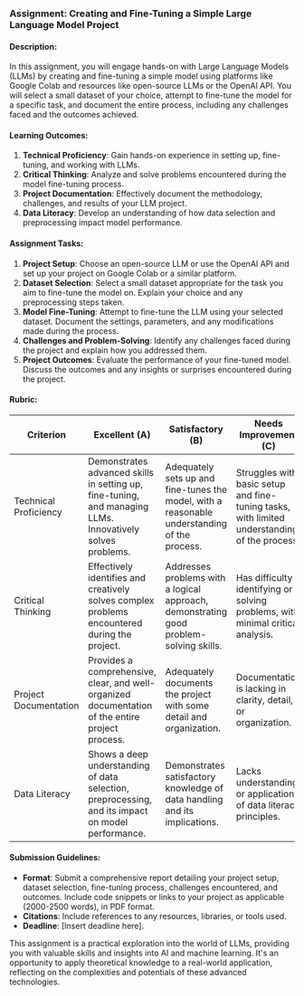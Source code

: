  ### Assignment: Creating and Fine-Tuning a Simple Large Language Model Project

#### Description:
In this assignment, you will engage hands-on with Large Language Models (LLMs) by creating and fine-tuning a simple model using platforms like Google Colab and resources like open-source LLMs or the OpenAI API. You will select a small dataset of your choice, attempt to fine-tune the model for a specific task, and document the entire process, including any challenges faced and the outcomes achieved.

#### Learning Outcomes:
1. **Technical Proficiency**: Gain hands-on experience in setting up, fine-tuning, and working with LLMs.
2. **Critical Thinking**: Analyze and solve problems encountered during the model fine-tuning process.
3. **Project Documentation**: Effectively document the methodology, challenges, and results of your LLM project.
4. **Data Literacy**: Develop an understanding of how data selection and preprocessing impact model performance.

#### Assignment Tasks:
1. **Project Setup**: Choose an open-source LLM or use the OpenAI API and set up your project on Google Colab or a similar platform.
2. **Dataset Selection**: Select a small dataset appropriate for the task you aim to fine-tune the model on. Explain your choice and any preprocessing steps taken.
3. **Model Fine-Tuning**: Attempt to fine-tune the LLM using your selected dataset. Document the settings, parameters, and any modifications made during the process.
4. **Challenges and Problem-Solving**: Identify any challenges faced during the project and explain how you addressed them.
5. **Project Outcomes**: Evaluate the performance of your fine-tuned model. Discuss the outcomes and any insights or surprises encountered during the project.

#### Rubric:

| Criterion                    | Excellent (A)                                                                                            | Satisfactory (B)                                                                           | Needs Improvement (C)                                                  |
|------------------------------|----------------------------------------------------------------------------------------------------------|---------------------------------------------------------------------------------------------|------------------------------------------------------------------------|
| Technical Proficiency        | Demonstrates advanced skills in setting up, fine-tuning, and managing LLMs. Innovatively solves problems. | Adequately sets up and fine-tunes the model, with a reasonable understanding of the process. | Struggles with basic setup and fine-tuning tasks, with limited understanding of the process. |
| Critical Thinking            | Effectively identifies and creatively solves complex problems encountered during the project.             | Addresses problems with a logical approach, demonstrating good problem-solving skills.       | Has difficulty identifying or solving problems, with minimal critical analysis. |
| Project Documentation        | Provides a comprehensive, clear, and well-organized documentation of the entire project process.          | Adequately documents the project with some detail and organization.                          | Documentation is lacking in clarity, detail, or organization.             |
| Data Literacy                | Shows a deep understanding of data selection, preprocessing, and its impact on model performance.        | Demonstrates satisfactory knowledge of data handling and its implications.                    | Lacks understanding or application of data literacy principles.          |

#### Submission Guidelines:
- **Format**: Submit a comprehensive report detailing your project setup, dataset selection, fine-tuning process, challenges encountered, and outcomes. Include code snippets or links to your project as applicable (2000-2500 words), in PDF format.
- **Citations**: Include references to any resources, libraries, or tools used.
- **Deadline**: [Insert deadline here].

This assignment is a practical exploration into the world of LLMs, providing you with valuable skills and insights into AI and machine learning. It's an opportunity to apply theoretical knowledge to a real-world application, reflecting on the complexities and potentials of these advanced technologies.
